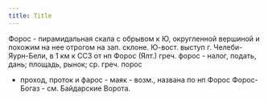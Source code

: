 ```yaml
---
title: Title
---
```


Форос - пирамидальная скала с обрывом к Ю, округленной вершиной и похожим на нее
отрогом на зап. склоне. Ю-вост. выступ г. Челеби-Яурн-Бели, в 1 км к ССЗ от нп
Форос (Ялт.) греч. форос - налог, подать, дань; площадь, рынок; ср. греч. порос
- проход, проток и фарос - маяк - возм., названа по нп Форос Форос-Богаз - см.
  Байдарские Ворота.
